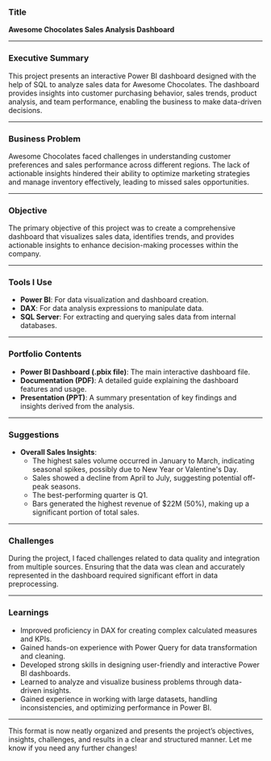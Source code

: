 ### **Title**  
**Awesome Chocolates Sales Analysis Dashboard**

---

### **Executive Summary**  
This project presents an interactive Power BI dashboard designed with the help of SQL to analyze sales data for Awesome Chocolates. The dashboard provides insights into customer purchasing behavior, sales trends, product analysis, and team performance, enabling the business to make data-driven decisions.

---

### **Business Problem**  
Awesome Chocolates faced challenges in understanding customer preferences and sales performance across different regions. The lack of actionable insights hindered their ability to optimize marketing strategies and manage inventory effectively, leading to missed sales opportunities.

---

### **Objective**  
The primary objective of this project was to create a comprehensive dashboard that visualizes sales data, identifies trends, and provides actionable insights to enhance decision-making processes within the company.

---

### **Tools I Use**  
- **Power BI**: For data visualization and dashboard creation.  
- **DAX**: For data analysis expressions to manipulate data.  
- **SQL Server**: For extracting and querying sales data from internal databases.

---

### **Portfolio Contents**  
- **Power BI Dashboard (.pbix file)**: The main interactive dashboard file.  
- **Documentation (PDF)**: A detailed guide explaining the dashboard features and usage.  
- **Presentation (PPT)**: A summary presentation of key findings and insights derived from the analysis.

---

### **Suggestions**  
- **Overall Sales Insights**:
  - The highest sales volume occurred in January to March, indicating seasonal spikes, possibly due to New Year or Valentine's Day.  
  - Sales showed a decline from April to July, suggesting potential off-peak seasons.  
  - The best-performing quarter is Q1.  
  - Bars generated the highest revenue of $22M (50%), making up a significant portion of total sales.

---

### **Challenges**  
During the project, I faced challenges related to data quality and integration from multiple sources. Ensuring that the data was clean and accurately represented in the dashboard required significant effort in data preprocessing.

---

### **Learnings**  
- Improved proficiency in DAX for creating complex calculated measures and KPIs.  
- Gained hands-on experience with Power Query for data transformation and cleaning.  
- Developed strong skills in designing user-friendly and interactive Power BI dashboards.  
- Learned to analyze and visualize business problems through data-driven insights.  
- Gained experience in working with large datasets, handling inconsistencies, and optimizing performance in Power BI.

---

This format is now neatly organized and presents the project’s objectives, insights, challenges, and results in a clear and structured manner. Let me know if you need any further changes!
